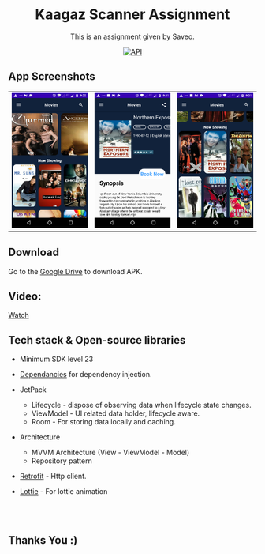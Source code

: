 <h1 align="center">Kaagaz Scanner Assignment</h1>

<p align="center">  
This is an assignment given by Saveo.
</p>

<p align="center">
  <a href="https://android-arsenal.com/api?level=21"><img alt="API" src="https://img.shields.io/badge/API-21%2B-brightgreen.svg?style=flat"/></a>
</p>


## App Screenshots

<table>
  <tr>
    <td><img src="https://github.com/pravin5551/Saveo-Assignemnt/blob/main/app/src/images/ss_one.png" width="200"/></td>
    <td><img src="https://github.com/pravin5551/Saveo-Assignemnt/blob/main/app/src/images/ss_three-093113.png" width="200"/></td>
     <td><img src="https://github.com/pravin5551/Saveo-Assignemnt/blob/main/app/src/images/ss_two.png" width="200"/></td>
  </tr>
  


  
 </table>



## Download
Go to the [Google Drive](https://drive.google.com/drive/u/0/folders/1EVEa-XXtKIrQVU9JMqONlPx7PehuR1Tw) to download APK.

## Video: 
[Watch]()



## Tech stack & Open-source libraries
- Minimum SDK level 23
- [Dependancies](https://github.com/pravin5551/Kaagaz-scanner-Assignemnt/blob/main/app/build.gradle) for dependency injection.

- JetPack
  - Lifecycle - dispose of observing data when lifecycle state changes.
  - ViewModel - UI related data holder, lifecycle aware.
  - Room - For storing data locally and caching.
- Architecture
  - MVVM Architecture (View - ViewModel - Model)
  - Repository pattern
- [Retrofit](https://square.github.io/retrofit/) - Http client.

- [Lottie](https://airbnb.io/lottie/#/) - For lottie animation</br>
</br>
</br>


## Thanks You :)


